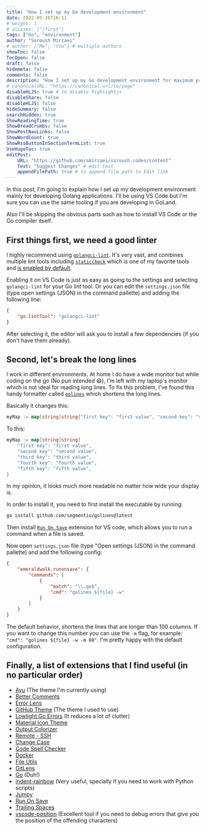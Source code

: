 ```yaml
---
title: "How I set up my Go development environment"
date: 2022-05-26T16:11
# weight: 1
# aliases: ["/first"]
tags: ["Go", "environment"]
author: "Soroush Mirzaei"
# author: ["Me", "You"] # multiple authors
showToc: false
TocOpen: false
draft: false
hidemeta: false
comments: false
description: "How I set up my Go development environment for maximum productivity, and correctness."
# canonicalURL: "https://canonical.url/to/page"
disableHLJS: true # to disable highlightjs
disableShare: false
disableHLJS: false
hideSummary: false
searchHidden: true
ShowReadingTime: true
ShowBreadCrumbs: false
ShowPostNavLinks: false
ShowWordCount: true
ShowRssButtonInSectionTermList: true
UseHugoToc: true
editPost:
    URL: "https://github.com/smirzaei/soroush.codes/content"
    Text: "Suggest Changes" # edit text
    appendFilePath: true # to append file path to Edit link
---
```


In this post, I'm going to explain how I set up my development environment mainly for developing Golang applications. I'll be using VS Code but I'm sure you can use the same tooling if you are developing in GoLand.

Also I'll be skipping the obvious parts such as how to install VS Code or the Go compiler itself.

## First things first, we need a good linter

I highly recommend using [`golangci-lint`](https://golangci-lint.run). It's very vast, and combines multiple lint tools including [`staticcheck`](https://staticcheck.io) which is one of my favorite tools and [is enabled by default](https://golangci-lint.run/usage/linters).

Enabling it on VS Code is just as easy as going to the settings and selecting `golangci-lint` for your Go lint tool. Or you can edit the `settings.json` file (type open settings (JSON) in the command pallette) and adding the following line:

```JSON
{
    "go.lintTool": "golangci-lint"
}
```

 After selecting it, the editor will ask you to install a few dependencies (if you don't have them already).

## Second, let's break the long lines

I work in different environments. At home I do have a wide monitor but while coding on the go (No pun intended 😆), I'm left with my laptop's monitor which is not ideal for reading long lines. To fix this problem, I've found this handy formatter called [`golines`](https://github.com/segmentio/golines) which shortens the long lines.

Basically it changes this:

```GO
myMap := map[string]string{"first key": "first value", "second key": "second value", "third key": "third value", "fourth key": "fourth value", "fifth key": "fifth value"}
```

To this:

```GO
myMap := map[string]string{
	"first key": "first value",
	"second key": "second value",
	"third key": "third value",
	"fourth key": "fourth value",
	"fifth key": "fifth value",
}
```

In my opinion, it looks much more readable no matter how wide your display is.

In order to install it, you need to first install the executable by running:

```BASH
go install github.com/segmentio/golines@latest
```

Then install [`Run On Save`](https://marketplace.visualstudio.com/items?itemName=emeraldwalk.RunOnSave) extension for VS code, which allows you to run a command when a file is saved.

Now open `settings.json` file (type "Open settings (JSON) in the command pallette) and add the following config:

```JSON
{
    "emeraldwalk.runonsave": {
        "commands": [
            {
                "match": "\\.go$",
                "cmd": "golines ${file} -w"
            }
        ]
    }
}
```

The default behavior, shortens the lines that are longer than 100 columns. If you want to change this number you can use the `-m` flag, for example: `"cmd": "golines ${file} -w -m 80"`. I'm pretty happy with the default configuration.

## Finally, a list of extensions that I find useful (in no particular order)

* [Ayu](https://marketplace.visualstudio.com/items?itemName=teabyii.ayu) (The theme I'm currently using)
* [Better Comments](https://marketplace.visualstudio.com/items?itemName=aaron-bond.better-comments)
* [Error Lens](https://marketplace.visualstudio.com/items?itemName=usernamehw.errorlens)
* [GitHub Theme](https://marketplace.visualstudio.com/items?itemName=GitHub.github-vscode-theme) (The theme I used to use)
* [Lowlight Go Errors](https://marketplace.visualstudio.com/items?itemName=ohanedan.lowlight-go-errors) (It reduces a lot of clutter)
* [Material Icon Theme](https://marketplace.visualstudio.com/items?itemName=PKief.material-icon-theme)
* [Output Colorizer](https://marketplace.visualstudio.com/items?itemName=IBM.output-colorizer)
* [Remote - SSH](https://marketplace.visualstudio.com/items?itemName=ms-vscode-remote.remote-ssh)
* [Change Case](https://marketplace.visualstudio.com/items?itemName=wmaurer.change-case)
* [Code Spell Checker](https://marketplace.visualstudio.com/items?itemName=streetsidesoftware.code-spell-checker)
* [Docker](https://marketplace.visualstudio.com/items?itemName=ms-azuretools.vscode-docker)
* [File Utils](https://marketplace.visualstudio.com/items?itemName=sleistner.vscode-fileutils)
* [GitLens](https://marketplace.visualstudio.com/items?itemName=eamodio.gitlens)
* [Go](https://marketplace.visualstudio.com/items?itemName=golang.Go) (Duh!)
* [indent-rainbow](https://marketplace.visualstudio.com/items?itemName=oderwat.indent-rainbow) (Very useful, specially if you need to work with Python scripts)
* [Jumpy](https://marketplace.visualstudio.com/items?itemName=wmaurer.vscode-jumpy)
* [Run On Save](https://marketplace.visualstudio.com/items?itemName=emeraldwalk.RunOnSave)
* [Trailing Spaces](https://marketplace.visualstudio.com/items?itemName=shardulm94.trailing-spaces)
* [vscode-position](https://marketplace.visualstudio.com/items?itemName=jtr.vscode-position) (Excellent tool if you need to debug errors that give you the position of the offending characters)


